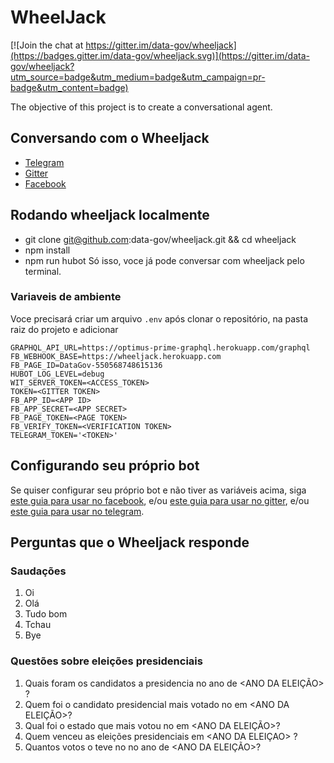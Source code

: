 # WheelJack

[![Join the chat at https://gitter.im/data-gov/wheeljack](https://badges.gitter.im/data-gov/wheeljack.svg)](https://gitter.im/data-gov/wheeljack?utm_source=badge&utm_medium=badge&utm_campaign=pr-badge&utm_content=badge)

The objective of this project is to create a conversational agent.

## Conversando com o Wheeljack
- [Telegram](https://telegram.me/wheeljack_bot)
- [Gitter](https://gitter.im/data-gov/wheeljack)
- [Facebook](https://www.facebook.com/DataGov-550568748615136/)

## Rodando wheeljack localmente
- git clone git@github.com:data-gov/wheeljack.git && cd wheeljack
- npm install
- npm run hubot
Só isso, voce já pode conversar com wheeljack pelo terminal.

### Variaveis de ambiente
Voce precisará criar um arquivo `.env` após clonar o repositório, na pasta raiz do projeto e adicionar
```
GRAPHQL_API_URL=https://optimus-prime-graphql.herokuapp.com/graphql
FB_WEBHOOK_BASE=https://wheeljack.herokuapp.com
FB_PAGE_ID=DataGov-550568748615136
HUBOT_LOG_LEVEL=debug
WIT_SERVER_TOKEN=<ACCESS_TOKEN>
TOKEN=<GITTER TOKEN>
FB_APP_ID=<APP ID>
FB_APP_SECRET=<APP SECRET>
FB_PAGE_TOKEN=<PAGE TOKEN>
FB_VERIFY_TOKEN=<VERIFICATION TOKEN>
TELEGRAM_TOKEN='<TOKEN>'
```

## Configurando seu próprio bot
Se quiser configurar seu próprio bot e não tiver as variáveis acima, siga [este guia para usar no facebook](https://github.com/chen-ye/hubot-fb/blob/master/INSTALL.md), e/ou [este guia para usar no gitter](https://github.com/kcjpop/hubot-gitter), e/ou [este guia para usar no telegram](https://github.com/lukefx/hubot-telegram).

## Perguntas que o Wheeljack responde

### Saudações
  1. Oi
  2. Olá
  3. Tudo bom
  4. Tchau
  5. Bye

### Questões sobre eleições presidenciais
  1. Quais foram os candidatos a presidencia no ano de <ANO DA ELEIÇÃO> ?
  2. Quem foi o candidato presidencial mais votado no <ESTADO> em <ANO DA ELEIÇÃO>?
  3. Qual foi o estado que mais votou no <CANDIDATO> em <ANO DA ELEIÇÃO>?
  4. Quem venceu as eleições presidenciais em <ANO DA ELEIÇAO> ?
  5. Quantos votos o <CANDIDATO> teve no <ESTADO> no ano de <ANO DA ELEIÇÃO>?

